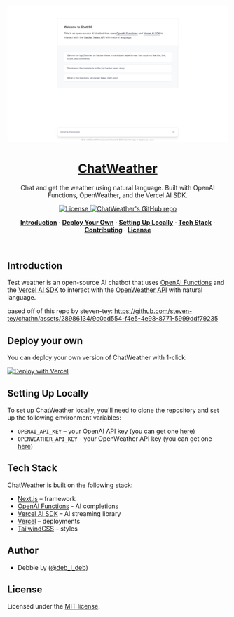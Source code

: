 <a href="https://chathn.vercel.app">
  <img alt="Chat and get the weather using natural language." src="/app/opengraph-image.png">
  <h1 align="center">ChatWeather</h1>
</a>

<p align="center">
  Chat and get the weather using natural language. Built with OpenAI Functions, OpenWeather, and the Vercel AI SDK. 
</p>

<p align="center">
  <a href="https://github.com/debbly/chatweather/blob/main/LICENSE">
    <img src="https://img.shields.io/github/license/debbly/chatweather?label=license&logo=github&color=f80&logoColor=fff" alt="License" />
  </a>
  <a href=""><img src="https://img.shields.io/github/stars/debbly/chatweather?style=social" alt="ChatWeather's GitHub repo"></a>
</p>

<p align="center">
  <a href="#introduction"><strong>Introduction</strong></a> ·
  <a href="#deploy-your-own"><strong>Deploy Your Own</strong></a> ·
  <a href="#setting-up-locally"><strong>Setting Up Locally</strong></a> ·
  <a href="#tech-stack"><strong>Tech Stack</strong></a> ·
  <a href="#contributing"><strong>Contributing</strong></a> ·
  <a href="#license"><strong>License</strong></a>
</p>
<br/>

## Introduction

Test weather is an open-source AI chatbot that uses [OpenAI Functions](https://platform.openai.com/docs/guides/gpt/function-calling) and the [Vercel AI SDK](https://sdk.vercel.ai/docs) to interact with the [OpenWeather API](https://openweathermap.org/) with natural language.

based off of this repo by steven-tey: 
https://github.com/steven-tey/chathn/assets/28986134/9c0ad554-f4e5-4e98-8771-5999ddf79235

## Deploy your own

You can deploy your own version of ChatWeather with 1-click:

[![Deploy with Vercel](https://vercel.com/button)]()

## Setting Up Locally

To set up ChatWeather locally, you'll need to clone the repository and set up the following environment variables:

- `OPENAI_API_KEY` – your OpenAI API key (you can get one [here](https://platform.openai.com/account/api-keys))
- `OPENWEATHER_API_KEY` - your OpenWeather API key (you can get one [here](https://openweathermap.org/))

## Tech Stack

ChatWeather is built on the following stack:

- [Next.js](https://nextjs.org/) – framework
- [OpenAI Functions](https://platform.openai.com/docs/guides/gpt/function-calling) - AI completions
- [Vercel AI SDK](https://sdk.vercel.ai/docs) – AI streaming library
- [Vercel](https://vercel.com) – deployments
- [TailwindCSS](https://tailwindcss.com/) – styles

## Author

- Debbie Ly ([@deb_i_deb](https://twitter.com/deb_i_deb))

## License

Licensed under the [MIT license](https://github.com/debbly/chathn/blob/main/LICENSE.md).
